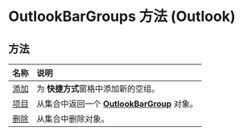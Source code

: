 
# OutlookBarGroups 方法 (Outlook)

## 方法



|**名称**|**说明**|
|:-----|:-----|
|[添加](cf3e449f-82c2-463b-1b30-c7a0729d9208.md)|为 **快捷方式**窗格中添加新的空组。|
|[项目](443bfb94-28c0-3977-8edd-e2630acd91be.md)|从集合中返回一个  **[OutlookBarGroup](4ccc4213-5a57-7a8b-4ce5-869a096bd096.md)** 对象。|
|[删除](997db21c-9d4a-5691-f6b9-c156bdc73b2a.md)|从集合中删除对象。|
